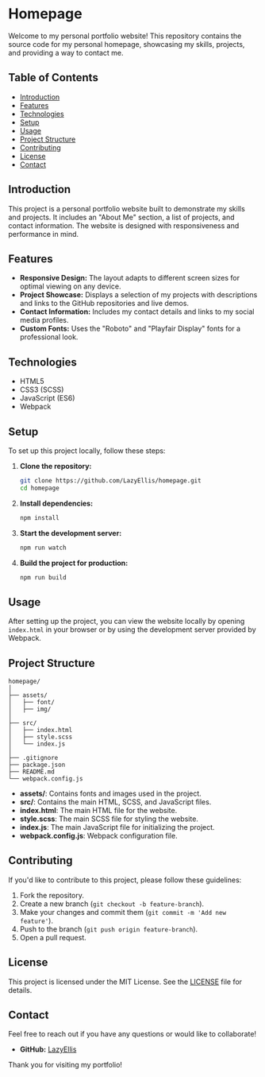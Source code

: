 # Homepage

Welcome to my personal portfolio website! This repository contains the source code for my personal homepage, showcasing my skills, projects, and providing a way to contact me.

## Table of Contents

- [Introduction](#introduction)
- [Features](#features)
- [Technologies](#technologies)
- [Setup](#setup)
- [Usage](#usage)
- [Project Structure](#project-structure)
- [Contributing](#contributing)
- [License](#license)
- [Contact](#contact)

## Introduction

This project is a personal portfolio website built to demonstrate my skills and projects. It includes an "About Me" section, a list of projects, and contact information. The website is designed with responsiveness and performance in mind.

## Features

- **Responsive Design:** The layout adapts to different screen sizes for optimal viewing on any device.
- **Project Showcase:** Displays a selection of my projects with descriptions and links to the GitHub repositories and live demos.
- **Contact Information:** Includes my contact details and links to my social media profiles.
- **Custom Fonts:** Uses the "Roboto" and "Playfair Display" fonts for a professional look.

## Technologies

- HTML5
- CSS3 (SCSS)
- JavaScript (ES6)
- Webpack

## Setup

To set up this project locally, follow these steps:

1. **Clone the repository:**

   ```bash
   git clone https://github.com/LazyEllis/homepage.git
   cd homepage
   ```

2. **Install dependencies:**

   ```bash
   npm install
   ```

3. **Start the development server:**

   ```bash
   npm run watch
   ```

4. **Build the project for production:**
   ```bash
   npm run build
   ```

## Usage

After setting up the project, you can view the website locally by opening `index.html` in your browser or by using the development server provided by Webpack.

## Project Structure

```
homepage/
│
├── assets/
│   ├── font/
│   ├── img/
│
├── src/
│   ├── index.html
│   ├── style.scss
│   └── index.js
│
├── .gitignore
├── package.json
├── README.md
└── webpack.config.js
```

- **assets/**: Contains fonts and images used in the project.
- **src/**: Contains the main HTML, SCSS, and JavaScript files.
- **index.html**: The main HTML file for the website.
- **style.scss**: The main SCSS file for styling the website.
- **index.js**: The main JavaScript file for initializing the project.
- **webpack.config.js**: Webpack configuration file.

## Contributing

If you'd like to contribute to this project, please follow these guidelines:

1. Fork the repository.
2. Create a new branch (`git checkout -b feature-branch`).
3. Make your changes and commit them (`git commit -m 'Add new feature'`).
4. Push to the branch (`git push origin feature-branch`).
5. Open a pull request.

## License

This project is licensed under the MIT License. See the [LICENSE](LICENSE) file for details.

## Contact

Feel free to reach out if you have any questions or would like to collaborate!

- **GitHub:** [LazyEllis](https://github.com/LazyEllis)

Thank you for visiting my portfolio!

